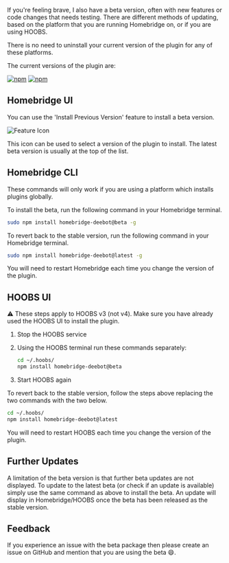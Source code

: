 If you're feeling brave, I also have a beta version, often with new features or code changes that needs testing. There are different methods of updating, based on the platform that you are running Homebridge on, or if you are using HOOBS.

There is no need to uninstall your current version of the plugin for any of these platforms.

The current versions of the plugin are:

[![npm](https://img.shields.io/npm/v/homebridge-deebot/latest?label=latest)](https://www.npmjs.com/package/homebridge-deebot) [![npm](https://img.shields.io/npm/v/homebridge-deebot/beta?label=beta)](https://github.com/bwp91/homebridge-deebot/wiki/Beta-Version)  

## Homebridge UI

You can use the 'Install Previous Version' feature to install a beta version.

![Feature Icon](https://user-images.githubusercontent.com/43026681/109934132-11437580-7cc4-11eb-9e50-e504c8a754fc.png)

This icon can be used to select a version of the plugin to install. The latest beta version is usually at the top of the list.

## Homebridge CLI

These commands will only work if you are using a platform which installs plugins globally.

To install the beta, run the following command in your Homebridge terminal. 

```bash
sudo npm install homebridge-deebot@beta -g
```

To revert back to the stable version, run the following command in your Homebridge terminal.

```bash
sudo npm install homebridge-deebot@latest -g
```

You will need to restart Homebridge each time you change the version of the plugin.

## HOOBS UI

⚠️ These steps apply to HOOBS v3 (not v4). Make sure you have already used the HOOBS UI to install the plugin.

1. Stop the HOOBS service

2. Using the HOOBS terminal run these commands separately:

    ```bash
    cd ~/.hoobs/
    npm install homebridge-deebot@beta
    ```

3. Start HOOBS again

To revert back to the stable version, follow the steps above replacing the two commands with the two below.

```bash
cd ~/.hoobs/
npm install homebridge-deebot@latest
```

You will need to restart HOOBS each time you change the version of the plugin.

## Further Updates

A limitation of the beta version is that further beta updates are not displayed. To update to the latest beta (or check if an update is available) simply use the same command as above to install the beta. An update will display in Homebridge/HOOBS once the beta has been released as the stable version.

## Feedback
If you experience an issue with the beta package then please create an issue on GitHub and mention that you are using the beta 😄.